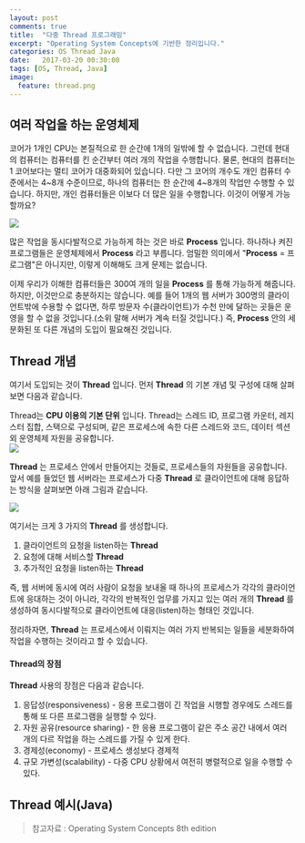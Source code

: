 ```yaml
---
layout: post
comments: true
title:  "다중 Thread 프로그래밍"
excerpt: "Operating System Concepts에 기반한 정리입니다."
categories: OS Thread Java
date:   2017-03-20 00:30:00
tags: [OS, Thread, Java]
image:
  feature: thread.png
---
```


## 여러 작업을 하는 운영체제

코어가 1개인 CPU는 본질적으로 한 순간에 1개의 일밖에 할 수 없습니다. 그런데 현대의 컴퓨터는 컴퓨터를 킨 순간부터 여러 개의 작업을 수행합니다. 물론, 현대의 컴퓨터는 1 코어보다는 멀티 코어가 대중화되어 있습니다. 다만 그 코어의 개수도 개인 컴퓨터 수준에서는 4~8개 수준이므로, 하나의 컴퓨터는 한 순간에 4~8개의 작업만 수행할 수 있습니다. 하지만, 개인 컴퓨터들은 이보다 더 많은 일을 수행합니다. 이것이 어떻게 가능할까요?

<!-- process 이미지 -->
<img src="https://dl.dropbox.com/s/sud3gn15aa6xvf9/process.png">

많은 작업을 동시다발적으로 가능하게 하는 것은 바로 **Process** 입니다. 하나하나 켜진 프로그램들은 운영체제에서 **Process** 라고 부릅니다. 엄밀한 의미에서 "**Process** = 프로그램"은 아니지만, 이렇게 이해해도 크게 문제는 없습니다.

이제 우리가 이해한 컴퓨터들은 300여 개의 일을 **Process** 를 통해 가능하게 해줍니다. 하지만, 이것만으로 충분하지는 않습니다. 예를 들어 1개의 웹 서버가 300명의 클라이언트밖에 수용할 수 없다면, 하루 방문자 수(클라이언트)가 수천 만에 달하는 곳들은 운영을 할 수 없을 것입니다.(소위 말해 서버가 계속 터질 것입니다.) 즉, **Process** 안의 세분화된 또 다른 개념의 도입이 필요해진 것입니다.

## Thread 개념

여기서 도입되는 것이 **Thread** 입니다. 먼저 **Thread** 의 기본 개념 및 구성에 대해 살펴보면 다음과 같습니다.

<div class="message">
Thread는 <span style="font-weight: bold">CPU 이용의 기본 단위</span> 입니다. Thread는 스레드 ID, 프로그램 카운터, 레지스터 집합, 스택으로 구성되며, 같은 프로세스에 속한 다른 스레드와 코드, 데이터 섹션 외 운영체제 자원을 공유합니다.
</div>

<img src="https://hcn1519.github.io/public/assets/thread.png">

**Thread** 는 프로세스 안에서 만들어지는 것들로, 프로세스들의 자원들을 공유합니다. 앞서 예를 들었던 웹 서버라는 프로세스가 다중 **Thread** 로 클라이언트에 대해 응답하는 방식을 살펴보면 아래 그림과 같습니다.

<!-- thread2 이미지 -->
<img src="https://dl.dropbox.com/s/8t4xfa3fktgw3kx/thread2.png">

여기서는 크게 3 가지의 **Thread** 를 생성합니다.

1. 클라이언트의 요청을 listen하는 **Thread**
2. 요청에 대해 서비스할 **Thread**
3. 추가적인 요청을 listen하는 **Thread**

즉, 웹 서버에 동시에 여러 사람이 요청을 보내올 때 하나의 프로세스가 각각의 클라이언트에 응대하는 것이 아니라, 각각의 반복적인 업무를 가지고 있는 여러 개의 **Thread** 를 생성하여 동시다발적으로 클라이언트에 대응(listen)하는 형태인 것입니다.

<div class="message">
정리하자면, <span style="font-weight: bold">Thread</span> 는 프로세스에서 이뤄지는 여러 가지 반복되는 일들을 세분화하여 작업을 수행하는 것이라고 할 수 있습니다.
</div>

#### Thread의 장점

**Thread** 사용의 장점은 다음과 같습니다.

1. 응답성(responsiveness) - 응용 프로그램이 긴 작업을 시행할 경우에도 스레드를 통해 또 다른 프로그램을 실행할 수 있다.
2. 자원 공유(resource sharing) - 한 응용 프로그램이 같은 주소 공간 내에서 여러 개의 다르 작업을 하는 스레드를 가질 수 있게 한다.
3. 경제성(economy) - 프로세스 생성보다 경제적
4. 규모 가변성(scalability) - 다중 CPU 상황에서 여전히 병렬적으로 일을 수행할 수 있다.

## Thread 예시(Java)


> 참고자료 : Operating System Concepts 8th edition
